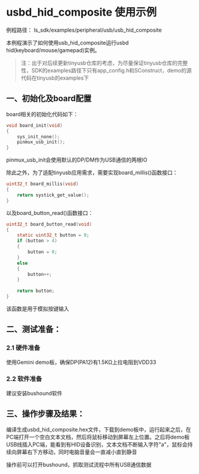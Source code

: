 # usbd_hid_composite 使用示例

例程路径： ls_sdk/examples/peripheral/usb/usb_hid_composite

本例程演示了如何使用usb_hid_composite运行usbd hid(keyboard/mouse/gamepad)实例。

> 注：出于对后续更新tinyusb仓库的考虑，为尽量保证tinyusb仓库的完整性，SDK的examples路径下只有app_config.h和SConstruct，demo的源代码在tinyusb的examples下

## 一、初始化及board配置

board相关的初始化代码如下：

```c
void board_init(void)
{
    sys_init_none();
    pinmux_usb_init();
}
```

pinmux_usb_init会使用默认的DP/DM作为USB通信的两根IO

除此之外，为了适配tinyusb应用需求，需要实现board_millis()函数接口：

```c
uint32_t board_millis(void)
{
    return systick_get_value();
}
```

以及board_button_read()函数接口：

```c
uint32_t board_button_read(void)
{
    static uint32_t button = 0;
    if (button > 4)
    {
        button = 0;
    }
    else
    {
        button++;
    }
    
    return button;
}
```

该函数是用于模拟按键输入

## 二、测试准备：

### 2.1 硬件准备

使用Gemini demo板，确保DP(PA12)有1.5KΩ上拉电阻到VDD33

### 2.2 软件准备

建议安装bushound软件

## 三、操作步骤及结果：

编译生成usbd_hid_composite.hex文件，下载到demo板中，运行起来之后，在PC端打开一个空白文本文档，然后将鼠标移动到屏幕左上位置。之后将demo板USB线插入PC端，能看到有HID设备识别，文本文档不断输入字符"a"，鼠标会持续向屏幕右下方移动，同时电脑音量会一直减小直到静音

操作前可以打开bushound，抓取测试流程中所有USB通信数据


